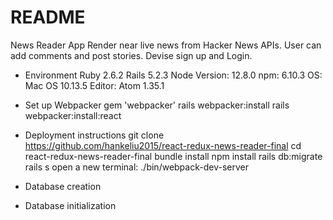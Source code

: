 # README
News Reader App
  Render near live news from Hacker News APIs.
  User can add comments and post stories.
  Devise sign up and Login.

* Environment
  Ruby 2.6.2
  Rails 5.2.3
  Node Version: 12.8.0
  npm: 6.10.3
  OS: Mac OS 10.13.5
  Editor: Atom 1.35.1

* Set up Webpacker
  gem 'webpacker'
  rails webpacker:install
  rails webpacker:install:react

* Deployment instructions
  git clone https://github.com/hankeliu2015/react-redux-news-reader-final
  cd react-redux-news-reader-final
  bundle install
  npm install
  rails db:migrate
  rails s
  open a new terminal: ./bin/webpack-dev-server

* Database creation
* Database initialization
